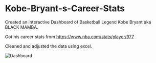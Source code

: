 # Kobe-Bryant-s-Career-Stats

Created an interactive Dashboard of Basketball Legend Kobe Bryant aka BLACK MAMBA.

Got his career stats from https://www.nba.com/stats/player/977

Cleaned and adjusted the data using excel.

![Dashboard](https://user-images.githubusercontent.com/107833384/175763393-ed11415e-d55e-414d-a0ad-3b2fa47c300a.jpg)
